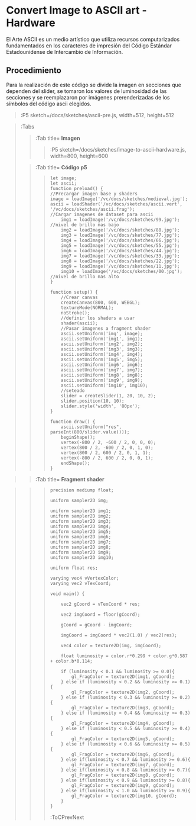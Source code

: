 # Convert Image to ASCII art - Hardware

El Arte ASCII es un medio artístico que utiliza recursos computarizados fundamentados en los caracteres de impresión del Código Estándar Estadounidense de Intercambio de Información. 

## Procedimiento
Para la realización de este código se divide la imagen en secciones que dependen del slider, se tomaron los valores de luminosidad de las secciones y se reemplazaron por imágenes prerenderizadas de los símbolos del código ascii elegidos.


> :P5 sketch=/docs/sketches/ascii-pre.js, width=512, height=512

> :Tabs
> > :Tab title= **Imagen**
> > 
> > > :P5 sketch=/docs/sketches/image-to-ascii-hardware.js, width=800, height=600
>
> > :Tab title= **Código p5**
> > >
> > > ```
> > > let image;
> > > let ascii;
> > > function preload() {
> > > //Precargar imagen base y shaders
> > > image = loadImage('/vc/docs/sketches/medieval.jpg');
> > > ascii = loadShader('/vc/docs/sketches/ascii.vert', '/vc/docs/sketches/ascii.frag');
> > > //Cargar imagenes de dataset para ascii
> > >     img1 = loadImage('/vc/docs/sketches/99.jpg'); //nivel de brillo mas bajo
> > >     img2 = loadImage('/vc/docs/sketches/88.jpg');
> > >     img3 = loadImage('/vc/docs/sketches/77.jpg');
> > >     img4 = loadImage('/vc/docs/sketches/66.jpg');
> > >     img5 = loadImage('/vc/docs/sketches/55.jpg');
> > >     img6 = loadImage('/vc/docs/sketches/44.jpg');
> > >     img7 = loadImage('/vc/docs/sketches/33.jpg');
> > >     img8 = loadImage('/vc/docs/sketches/22.jpg');
> > >     img9 = loadImage('/vc/docs/sketches/11.jpg');
> > >     img10 = loadImage('/vc/docs/sketches/00.jpg'); //nivel de brillo mas alto    
> > > }
> > > 
> > > function setup() {
> > >     //Crear canvas
> > >     createCanvas(800, 600, WEBGL);
> > >     textureMode(NORMAL);
> > >     noStroke();
> > >     //definir los shaders a usar
> > >     shader(ascii);
> > >     //Pasar imagenes a fragment shader
> > >     ascii.setUniform('img', image);
> > >     ascii.setUniform('img1', img1);
> > >     ascii.setUniform('img2', img2);
> > >     ascii.setUniform('img3', img3);
> > >     ascii.setUniform('img4', img4);
> > >     ascii.setUniform('img5', img5);
> > >     ascii.setUniform('img6', img6);
> > >     ascii.setUniform('img7', img7);
> > >     ascii.setUniform('img8', img8);
> > >     ascii.setUniform('img9', img9);
> > >     ascii.setUniform('img10', img10);
> > >     //seteado
> > >     slider = createSlider(1, 20, 10, 2);
> > >     slider.position(10, 10);
> > >     slider.style('width', '80px');
> > > }
> > > 
> > > function draw() {    
> > >     ascii.setUniform("res", parseInt(800/slider.value()));
> > >     beginShape();
> > >     vertex(-800 / 2, -600 / 2, 0, 0, 0);
> > >     vertex(800 / 2, -600 / 2, 0, 1, 0);
> > >     vertex(800 / 2, 600 / 2, 0, 1, 1);
> > >     vertex(-800 / 2, 600 / 2, 0, 0, 1);
> > >     endShape();
> > > }
> > >
> > > ```

> > :Tab title= **Fragment shader**

> > > ```
> > > precision mediump float;
> > > 
> > > uniform sampler2D img;
> > > 
> > > uniform sampler2D img1;
> > > uniform sampler2D img2;
> > > uniform sampler2D img3;
> > > uniform sampler2D img4;
> > > uniform sampler2D img5;
> > > uniform sampler2D img6;
> > > uniform sampler2D img7;
> > > uniform sampler2D img8;
> > > uniform sampler2D img9;
> > > uniform sampler2D img10;
> > > 
> > > uniform float res;
> > > 
> > > varying vec4 vVertexColor;
> > > varying vec2 vTexCoord;
> > > 
> > > void main() {
> > > 
> > >     vec2 gCoord = vTexCoord * res;
> > > 
> > >     vec2 imgCoord = floor(gCoord);
> > > 
> > >     gCoord = gCoord - imgCoord;
> > > 
> > >     imgCoord = imgCoord * vec2(1.0) / vec2(res);
> > > 
> > >     vec4 color = texture2D(img, imgCoord);
> > > 
> > >     float luminosity = color.r*0.299 + color.g*0.587 + color.b*0.114;
> > > 
> > >     if (luminosity < 0.1 && luminosity >= 0.0){
> > >         gl_FragColor = texture2D(img1, gCoord);
> > >     } else if (luminosity < 0.2 && luminosity >= 0.1){
> > >         gl_FragColor = texture2D(img2, gCoord);
> > >     } else if (luminosity < 0.3 && luminosity >= 0.2){
> > >         gl_FragColor = texture2D(img3, gCoord);
> > >     } else if (luminosity < 0.4 && luminosity >= 0.3){
> > >         gl_FragColor = texture2D(img4, gCoord);
> > >     } else if (luminosity < 0.5 && luminosity >= 0.4){
> > >         gl_FragColor = texture2D(img5, gCoord);
> > >     } else if (luminosity < 0.6 && luminosity >= 0.5){
> > >         gl_FragColor = texture2D(img6, gCoord);
> > >     } else if(luminosity < 0.7 && luminosity >= 0.6){
> > >         gl_FragColor = texture2D(img7, gCoord);
> > >     } else if(luminosity < 0.8 && luminosity >= 0.7){
> > >         gl_FragColor = texture2D(img8, gCoord);
> > >     } else if(luminosity < 0.9 && luminosity >= 0.8){
> > >         gl_FragColor = texture2D(img9, gCoord);
> > >     } else if(luminosity < 1.0 && luminosity >= 0.9){
> > >         gl_FragColor = texture2D(img10, gCoord); 
> > >     }
> > > }
> > > ```
> > > :ToCPrevNext